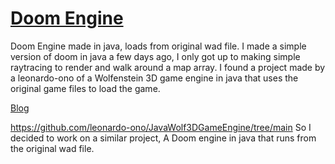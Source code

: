 # [Doom Engine](https://lkishawi3.github.io/)
Doom Engine made in java, loads from original wad file.
I made a simple version of doom in java a few days ago, I only got up to making simple raytracing to render and walk around a map array. I found a project made by a leonardo-ono of a Wolfenstein 3D game engine in java that uses the original game files to load the game.

[Blog](https://lkishawi3.github.io/blog/)

https://github.com/leonardo-ono/JavaWolf3DGameEngine/tree/main
So I decided to work on a similar project, A Doom engine in java that runs from the original wad file. 
